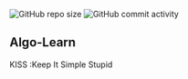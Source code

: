 ![GitHub repo size](https://img.shields.io/github/repo-size/myvinb/Algo-Learn?style=plastic)  ![GitHub commit activity](https://img.shields.io/github/commit-activity/m/myvinb/Algo-Learn?style=plastic)

## Algo-Learn
KISS :Keep It Simple Stupid